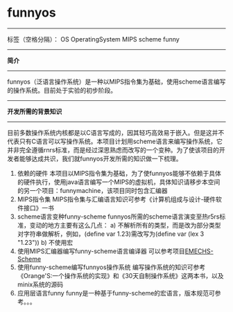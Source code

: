 # funnyos


----------


标签（空格分隔）： OS OperatingSystem MIPS scheme funny


---


**简介**


----------


funnyos（泛语言操作系统）是一种以MIPS指令集为基础，使用scheme语言编写的操作系统。目前处于实验的初步阶段。


----------


**开发所需的背景知识**


----------

目前多数操作系统内核都是以C语言写成的，因其轻巧高效易于嵌入。但是这并不代表只有C语言可以写操作系统。本项目计划用scheme语言来编写操作系统，它并非完全遵循rnrs标准，而是经过深思熟虑而改写的一个变种。为了使该项目的开发者能够达成共识，我们就funnyos开发所需的知识做一下梳理。

 1. 依赖的硬件
    本项目以MIPS指令集为基础，为了使funnyos能够不依赖于具体的硬件执行，使用java语言编写一个MIPS的虚拟机，具体知识请移步本空间的另一个项目：funnymachine，该项目同时包含汇编器
 2. MIPS指令集
    MIPS指令集与汇编语言知识可参考《计算机组成与设计-硬件软件接口》一书
 3. scheme语言变种funny-scheme
    funnyos所需的scheme语言演变至热r5rs标准，变动的地方主要有这么几点：
    a) 不解析所有的类型，而是改为部分类型对字符串做解析，例如，(define var 1.23)需改写为(define var (lex 3 "1.23"))
    b) 不使用宏
 4. 使用MIPS汇编器编写funny-scheme语言编译器
    可以参考项目[EMECHS-Scheme][1]
 5. 使用funny-scheme编写funnyos操作系统
    编写操作系统的知识可参考《Orange'S:一个操作系统的实现》和《30天自制操作系统》这两本书，以及minix系统的源码
 6. 应用层语言funny
    funny是一种基于funny-scheme的宏语言，版本规范可参考。。。

  [1]: https://github.com/Schol-R-LEA/EMECHS-Scheme